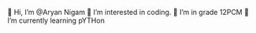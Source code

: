 👋 Hi, I’m @Aryan Nigam
👀 I’m interested in coding.
🌱 I’m in grade 12PCM
💞️ I’m currently learning pYTHon

